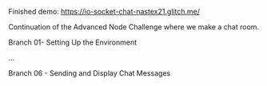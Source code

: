 Finished demo: https://io-socket-chat-nastex21.glitch.me/

Continuation of the Advanced Node Challenge where we make a chat room. 

Branch 01- Setting Up the Environment

...

Branch 06 - Sending and Display Chat Messages
